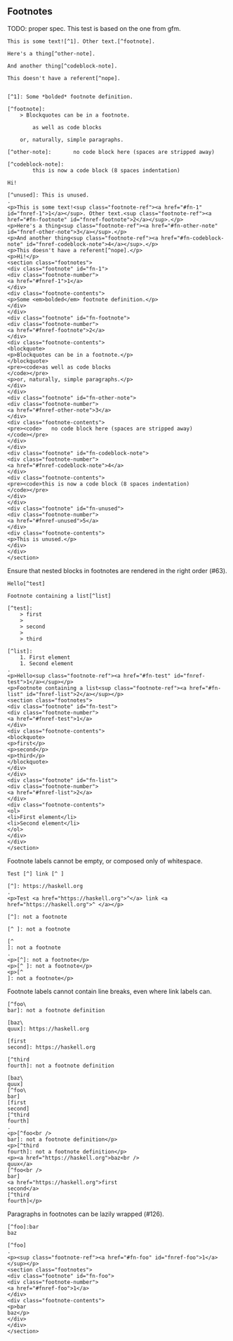 ## Footnotes

TODO: proper spec.
This test is based on the one from gfm.

```````````````````````````````` example
This is some text![^1]. Other text.[^footnote].

Here's a thing[^other-note].

And another thing[^codeblock-note].

This doesn't have a referent[^nope].


[^1]: Some *bolded* footnote definition.

[^footnote]:
    > Blockquotes can be in a footnote.

        as well as code blocks

    or, naturally, simple paragraphs.

[^other-note]:       no code block here (spaces are stripped away)

[^codeblock-note]:
        this is now a code block (8 spaces indentation)

Hi!

[^unused]: This is unused.
.
<p>This is some text!<sup class="footnote-ref"><a href="#fn-1" id="fnref-1">1</a></sup>. Other text.<sup class="footnote-ref"><a href="#fn-footnote" id="fnref-footnote">2</a></sup>.</p>
<p>Here's a thing<sup class="footnote-ref"><a href="#fn-other-note" id="fnref-other-note">3</a></sup>.</p>
<p>And another thing<sup class="footnote-ref"><a href="#fn-codeblock-note" id="fnref-codeblock-note">4</a></sup>.</p>
<p>This doesn't have a referent[^nope].</p>
<p>Hi!</p>
<section class="footnotes">
<div class="footnote" id="fn-1">
<div class="footnote-number">
<a href="#fnref-1">1</a>
</div>
<div class="footnote-contents">
<p>Some <em>bolded</em> footnote definition.</p>
</div>
</div>
<div class="footnote" id="fn-footnote">
<div class="footnote-number">
<a href="#fnref-footnote">2</a>
</div>
<div class="footnote-contents">
<blockquote>
<p>Blockquotes can be in a footnote.</p>
</blockquote>
<pre><code>as well as code blocks
</code></pre>
<p>or, naturally, simple paragraphs.</p>
</div>
</div>
<div class="footnote" id="fn-other-note">
<div class="footnote-number">
<a href="#fnref-other-note">3</a>
</div>
<div class="footnote-contents">
<pre><code>   no code block here (spaces are stripped away)
</code></pre>
</div>
</div>
<div class="footnote" id="fn-codeblock-note">
<div class="footnote-number">
<a href="#fnref-codeblock-note">4</a>
</div>
<div class="footnote-contents">
<pre><code>this is now a code block (8 spaces indentation)
</code></pre>
</div>
</div>
<div class="footnote" id="fn-unused">
<div class="footnote-number">
<a href="#fnref-unused">5</a>
</div>
<div class="footnote-contents">
<p>This is unused.</p>
</div>
</div>
</section>
````````````````````````````````

Ensure that nested blocks in footnotes are rendered in the
right order (#63).

```````````````````````````````` example
Hello[^test]

Footnote containing a list[^list]

[^test]:
    > first
    >
    > second
    >
    > third

[^list]:
    1. First element
    1. Second element
.
<p>Hello<sup class="footnote-ref"><a href="#fn-test" id="fnref-test">1</a></sup></p>
<p>Footnote containing a list<sup class="footnote-ref"><a href="#fn-list" id="fnref-list">2</a></sup></p>
<section class="footnotes">
<div class="footnote" id="fn-test">
<div class="footnote-number">
<a href="#fnref-test">1</a>
</div>
<div class="footnote-contents">
<blockquote>
<p>first</p>
<p>second</p>
<p>third</p>
</blockquote>
</div>
</div>
<div class="footnote" id="fn-list">
<div class="footnote-number">
<a href="#fnref-list">2</a>
</div>
<div class="footnote-contents">
<ol>
<li>First element</li>
<li>Second element</li>
</ol>
</div>
</div>
</section>
````````````````````````````````

Footnote labels cannot be empty, or composed only of whitespace.

```````````````````````````````` example
Test [^] link [^ ]

[^]: https://haskell.org
.
<p>Test <a href="https://haskell.org">^</a> link <a href="https://haskell.org">^ </a></p>
````````````````````````````````

```````````````````````````````` example
[^]: not a footnote

[^ ]: not a footnote

[^
]: not a footnote
.
<p>[^]: not a footnote</p>
<p>[^ ]: not a footnote</p>
<p>[^
]: not a footnote</p>
````````````````````````````````

Footnote labels cannot contain line breaks, even where link labels can.

```````````````````````````````` example
[^foo\
bar]: not a footnote definition

[baz\
quux]: https://haskell.org

[first
second]: https://haskell.org

[^third
fourth]: not a footnote definition

[baz\
quux]
[^foo\
bar]
[first
second]
[^third
fourth]
.
<p>[^foo<br />
bar]: not a footnote definition</p>
<p>[^third
fourth]: not a footnote definition</p>
<p><a href="https://haskell.org">baz<br />
quux</a>
[^foo<br />
bar]
<a href="https://haskell.org">first
second</a>
[^third
fourth]</p>
````````````````````````````````

Paragraphs in footnotes can be lazily wrapped (#126).

```````````````````````````````` example
[^foo]:bar
baz

[^foo]
.
<p><sup class="footnote-ref"><a href="#fn-foo" id="fnref-foo">1</a></sup></p>
<section class="footnotes">
<div class="footnote" id="fn-foo">
<div class="footnote-number">
<a href="#fnref-foo">1</a>
</div>
<div class="footnote-contents">
<p>bar
baz</p>
</div>
</div>
</section>
````````````````````````````````

